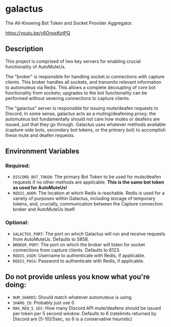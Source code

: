 # galactus
The All-Knowing Bot Token and Socket Provider Aggregator.

https://youtu.be/y8OnoxKotPQ

## Description

This project is comprised of two key servers for enabling crucial functionality of AutoMuteUs.

The "broker" is responsible for handling socket.io connections with capture clients. This broker handles all sockets, and
transmits relevant information to automuteus via Redis. This allows a complete decoupling of core bot functionality from sockets;
upgrades to the bot functionality can be performed without severing connections to capture clients.

The "galactus" server is responsible for issuing mute/deafen requests to Discord. In some sense, galactus acts as a
muting/deafening proxy; the automuteus bot fundamentally should not care how mutes or deafens are issued, just that they go through. Galactus
uses whatever methods available (capture-side bots, secondary bot tokens, or the primary bot) to accomplish these mute and deafen
requests.

## Environment Variables

### Required:
* `DISCORD_BOT_TOKEN`: The primary Bot Token to be used for mute/deafen requests if no other methods are applicable.
**This is the same bot token as used for AutoMuteUs!**
* `REDIS_ADDR`: The location at which Redis is reachable. Redis is used for a variety of purposes within Galactus, including
storage of temporary tokens, and, crucially, communication between the Capture connection broker and AutoMuteUs itself.

### Optional:
* `GALACTUS_PORT`: The port on which Galactus will run and receive requests from AutoMuteUs. Defaults to 5858.
* `BROKER_PORT`: The port on which the broker will listen for socket connections from capture clients. Defaults to 8123.
* `REDIS_USER`: Username to authenticate with Redis, if applicable.
* `REDIS_PASS`: Password to authenticate with Redis, if applicable.

## **Do not provide unless you know what you're doing**:
* `NUM_SHARDS`: Should match whatever automuteus is using
* `SHARD_ID`: Probably just use 0
* `MAX_REQ_5_SEC`: How many Discord API mute/deafens should be issued per token per 5 second window. Defaults to 6 (ratelimits
returned by Discord are [5-10]/5sec, so 6 is a conservative heuristic)
